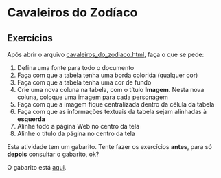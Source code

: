 # Cavaleiros do Zodíaco

## Exercícios

Após abrir o arquivo [cavaleiros_do_zodiaco.html](cavaleiros_do_zodiaco/cavaleiros_do_zodiaco.html),
faça o que se pede:

1. Defina uma fonte para todo o documento
2. Faça com que a tabela tenha uma borda colorida (qualquer cor)
3. Faça com que a tabela tenha uma cor de fundo
4. Crie uma nova coluna na tabela, com o título **Imagem**. Nesta nova coluna, coloque uma imagem para cada personagem  
5. Faça com que a imagem fique centralizada dentro da célula da tabela
6. Faça com que as informações textuais da tabela sejam alinhadas à **esquerda**
7. Alinhe todo a página Web no centro da tela
8. Alinhe o título da página no centro da tela

Esta atividade tem um gabarito. Tente fazer os exercícios **antes**, para só **depois** consultar o gabarito, ok?

O gabarito está [aqui](cavaleiros_do_zodiaco/gabarito.html).